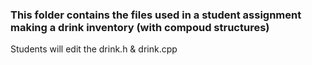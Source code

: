 ### This folder contains the files used in a student assignment making a drink inventory (with compoud structures)
Students will edit the drink.h & drink.cpp
